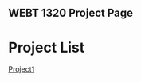 ## WEBT 1320 Project Page

<h1>Project List</h1>

<a href="Project1/index.html" target="_blank">Project1</a>